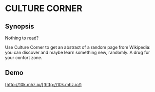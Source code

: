 # CULTURE CORNER

## Synopsis

Nothing to read? 

Use Culture Corner to get an abstract of a random page from Wikipedia: you can discover and maybe
learn something new, randomly. A drug for your confort zone.

## Demo

[http://10k.mhz.io/](http://10k.mhz.io/)
